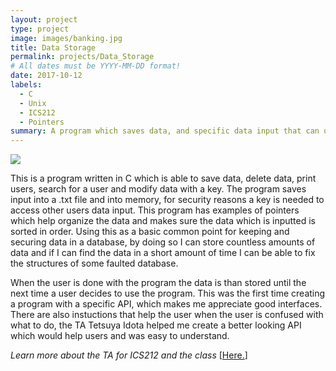 ```yaml
---
layout: project
type: project
image: images/banking.jpg
title: Data Storage
permalink: projects/Data_Storage
# All dates must be YYYY-MM-DD format!
date: 2017-10-12
labels:
  - C
  - Unix
  - ICS212
  - Pointers
summary: A program which saves data, and specific data input that can only be open by a key.
---
```

<div class="ui small rounded images">
<img class="ui image" src="{{ site.baseurl }}/images/identity.jpg">
</div>

This is a program written in C which is able to save data, delete data, print users, search for a user and modify data with a key. The program saves input into a .txt file and into memory, for security reasons a key is needed to access other users data input. This program has examples of pointers which help organize the data and makes sure the data which is inputted is sorted in order. Using this as a basic common point for keeping and securing data in a database, by doing so I can store countless amounts of data and if I can find the data in a short amount of time I can be able to fix the structures of some faulted database.  

When the user is done with the program the data is than stored until the next time a user decides to use the program. This was the first time creating a program with a specific API, which makes me appreciate good interfaces. There are also instuctions that help the user when the user is confused with what to do, the TA Tetsuya Idota helped me create a better looking API which would help users and was easy to understand.

 
<i>Learn more about the TA for ICS212 and the class</i> [[Here.](http://www2.hawaii.edu/~tidota/)]
